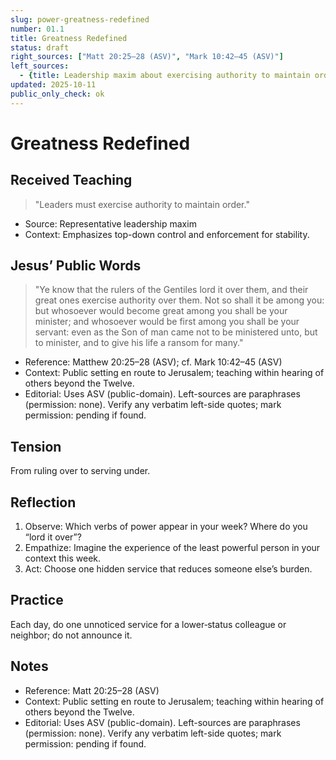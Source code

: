 ```yaml
---
slug: power-greatness-redefined
number: 01.1
title: Greatness Redefined
status: draft
right_sources: ["Matt 20:25–28 (ASV)", "Mark 10:42–45 (ASV)"]
left_sources:
  - {title: Leadership maxim about exercising authority to maintain order, type: paraphrase, permission: none}
updated: 2025-10-11
public_only_check: ok
---
```


# Greatness Redefined

## Received Teaching
> "Leaders must exercise authority to maintain order."
- Source: Representative leadership maxim
- Context: Emphasizes top-down control and enforcement for stability.

## Jesus’ Public Words
> "Ye know that the rulers of the Gentiles lord it over them, and their great ones exercise authority over them. Not so shall it be among you: but whosoever would become great among you shall be your minister; and whosoever would be first among you shall be your servant: even as the Son of man came not to be ministered unto, but to minister, and to give his life a ransom for many."
- Reference: Matthew 20:25–28 (ASV); cf. Mark 10:42–45 (ASV)
- Context: Public setting en route to Jerusalem; teaching within hearing of others beyond the Twelve.
- Editorial: Uses ASV (public-domain). Left-sources are paraphrases (permission: none). Verify any verbatim left-side quotes; mark permission: pending if found.

## Tension
From ruling over to serving under.

## Reflection
1. Observe: Which verbs of power appear in your week? Where do you “lord it over”? 
2. Empathize: Imagine the experience of the least powerful person in your context this week.
3. Act: Choose one hidden service that reduces someone else’s burden.

## Practice
Each day, do one unnoticed service for a lower‑status colleague or neighbor; do not announce it.

## Notes
- Reference: Matt 20:25–28 (ASV)
- Context: Public setting en route to Jerusalem; teaching within hearing of others beyond the Twelve.
- Editorial: Uses ASV (public-domain). Left-sources are paraphrases (permission: none). Verify any verbatim left-side quotes; mark permission: pending if found.